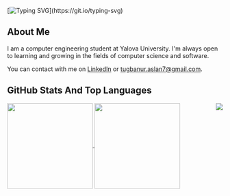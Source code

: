 [![Typing SVG](https://readme-typing-svg.demolab.com?font=Bungee&pause=1000&random=false&width=435&lines=HELLO!+I+AM+TU%C4%9EBA!)](https://git.io/typing-svg)

## About Me

I am a computer engineering student at Yalova University.
I'm always open to learning and growing in the fields of computer science and software. 

You can contact with me on [LinkedIn](https://www.linkedin.com/in/tu%C4%9Fba-nur-aslan-4aa86a258/)  or [tugbanur.aslan7@gmail.com](mailto:tugbanur.aslan7@gmail.com).



## GitHub Stats And Top Languages



<a href="https://github.com/tugbanuaslan7/github-readme-stats">
  <img height=200 align="center" src="https://github-readme-stats.vercel.app/api?username=tugbanuaslan7" />
</a>
<a href="https://github.com/tugbanuaslan7/convoychat">
  <img height=200 align="center" src="https://github-readme-stats.vercel.app/api/top-langs/?username=tugbanuaslan7&layout=donut" />
</a>

<img align="right" src="https://visitor-badge.laobi.icu/badge?page_id=tugbanuraslan7.tugbanuraslan7">


